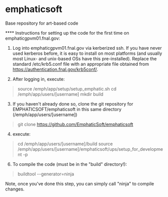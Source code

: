 # emphaticsoft
Base repository for art-based code

**** Instructions for setting up the code for the first time on emphaticgpvm01.fnal.gov:

1.  Log into emphaticgpvm01.fnal.gov via kerberized ssh.  If you have never used kerberos before, it is easy to install on most platforms (and usually most Linux- and unix-based OSs have this pre-installed).  Replace the standard /etc/krb5.conf file with an appropriate file obtained from  https://authentication.fnal.gov/krb5conf/.

2.  After logging in, execute:

> source /emph/app/setup/setup_emphatic.sh
> cd /emph/app/users/[username]
> mkdir build

3.  If you haven't already done so, clone the git repository for EMPHATICSOFT/emphaticsoft in this same directory (/emph/app/users/[username])

> git clone https://github.com/EmphaticSoft/emphaticsoft

4. execute:

> cd /emph/app/users/[username]/build
> source /emph/app/users/[username]/emphaticsoft/ups/setup_for_development -p

6. To compile the code (must be in the "build" directory!):

> buildtool --generator=ninja

Note, once you've done this step, you can simply call "ninja" to compile changes.
